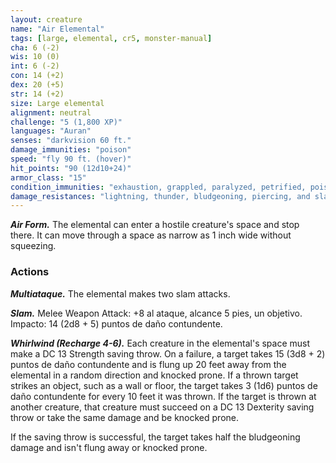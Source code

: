 ```yaml
---
layout: creature
name: "Air Elemental"
tags: [large, elemental, cr5, monster-manual]
cha: 6 (-2)
wis: 10 (0)
int: 6 (-2)
con: 14 (+2)
dex: 20 (+5)
str: 14 (+2)
size: Large elemental
alignment: neutral
challenge: "5 (1,800 XP)"
languages: "Auran"
senses: "darkvision 60 ft."
damage_immunities: "poison"
speed: "fly 90 ft. (hover)"
hit_points: "90 (12d10+24)"
armor_class: "15"
condition_immunities: "exhaustion, grappled, paralyzed, petrified, poisoned, prone, restrained, unconscious"
damage_resistances: "lightning, thunder, bludgeoning, piercing, and slashing from nonmagical weapons"
---
```


***Air Form.*** The elemental can enter a hostile creature's space and stop there. It can move through a space as narrow as 1 inch wide without squeezing.

### Actions

***Multiataque.*** The elemental makes two slam attacks.

***Slam.*** Melee Weapon Attack: +8 al ataque, alcance 5 pies, un objetivo. Impacto: 14 (2d8 + 5) puntos de daño contundente.

***Whirlwind (Recharge 4-6).*** Each creature in the elemental's space must make a DC 13 Strength saving throw. On a failure, a target takes 15 (3d8 + 2) puntos de daño contundente and is flung up 20 feet away from the elemental in a random direction and knocked prone. If a thrown target strikes an object, such as a wall or floor, the target takes 3 (1d6) puntos de daño contundente for every 10 feet it was thrown. If the target is thrown at another creature, that creature must succeed on a DC 13 Dexterity saving throw or take the same damage and be knocked prone.

If the saving throw is successful, the target takes half the bludgeoning damage and isn't flung away or knocked prone.